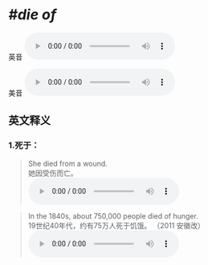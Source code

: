 # ***\#die of*** 
英音
<audio src="./media/die of1_AAC.aac" controls="controls"></audio>

美音
<audio src="./media/die of2_AAC.aac" controls="controls"></audio>



  

英文释义
---
### 1.**死于：**  

 > She died from a wound.  
 > 她因受伤而亡。    
<audio src="./media/die-10.aac" controls="controls"></audio>

 > In the 1840s, about 750,000 people died of hunger.  
 > 19世纪40年代，约有75万人死于饥饿。  （2011 安徽改）  
<audio src="./media/die50.aac" controls="controls"></audio>


